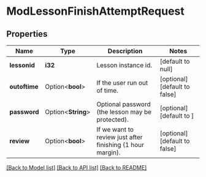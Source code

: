 # ModLessonFinishAttemptRequest

## Properties

Name | Type | Description | Notes
------------ | ------------- | ------------- | -------------
**lessonid** | **i32** | Lesson instance id. | [default to null]
**outoftime** | Option<**bool**> | If the user run out of time. | [optional][default to false]
**password** | Option<**String**> | Optional password (the lesson may be protected). | [optional][default to ]
**review** | Option<**bool**> | If we want to review just after finishing (1 hour margin). | [optional][default to false]

[[Back to Model list]](../README.md#documentation-for-models) [[Back to API list]](../README.md#documentation-for-api-endpoints) [[Back to README]](../README.md)


